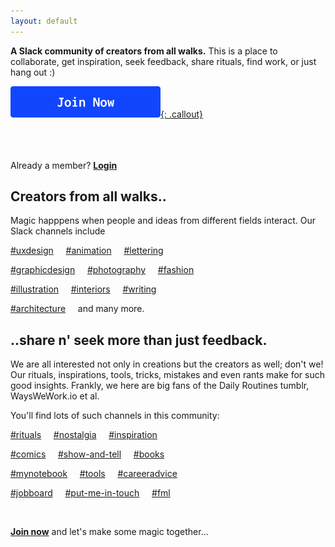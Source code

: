 ```yaml
---
layout: default
---
```


**A Slack community of creators from all walks.** This is a place to collaborate, get inspiration, seek feedback, share rituals, find work, or just hang out :)



[![Join Now](./CTA.png){: .callout}](https://goo.gl/forms/r5weVtVOqHjVjbME3)   

<br><br><br>
Already a member? [**Login**](https://creatordecaf.slack.com/)



## Creators from all walks..

Magic happpens when people and ideas from different fields interact. Our Slack channels include

[#uxdesign](https://creatordecaf.slack.com/messages/C5TBT7ZFD) &nbsp; &nbsp;  [#animation](https://creatordecaf.slack.com/messages/C5SPU7QNL/) &nbsp; &nbsp;  [#lettering](https://creatordecaf.slack.com/messages/C5U8F5RC6)


[#graphicdesign](https://creatordecaf.slack.com/messages/C5U8G6LQN) &nbsp; &nbsp;  [#photography](https://creatordecaf.slack.com/messages/C5TGW0NPP) &nbsp; &nbsp;  [#fashion](https://creatordecaf.slack.com/messages/C5TH1KAA1/)


[#illustration](https://creatordecaf.slack.com/messages/C5SSS35RP) &nbsp; &nbsp;  [#interiors](https://creatordecaf.slack.com/messages/C5TETGD1Q/) &nbsp; &nbsp;  [#writing](https://creatordecaf.slack.com/messages/C5TGWJKN1)


[#architecture](https://creatordecaf.slack.com/messages/C5SSW50HF) &nbsp; &nbsp; and many more.



## ..share n' seek more than just feedback.

We are all interested not only in creations but the creators as well; don't we! Our rituals, inspirations, tools, tricks, mistakes and even rants make for such good insights. Frankly, we here are big fans of the Daily Routines tumblr, WaysWeWork.io et al.


You'll find lots of such channels in this community:

[#rituals](https://creatordecaf.slack.com/messages/C5KLXR82C/) &nbsp; &nbsp;  [#nostalgia](https://creatordecaf.slack.com/messages/C5KLXR82C/) &nbsp; &nbsp;  [#inspiration](https://creatordecaf.slack.com/messages/C5KLXR82C/)


[#comics](https://creatordecaf.slack.com/messages/C5KLXR82C/) &nbsp; &nbsp;  [#show-and-tell](https://creatordecaf.slack.com/messages/C5KLXR82C/) &nbsp; &nbsp;  [#books](https://creatordecaf.slack.com/messages/C5TH6HEQM)


[#mynotebook](https://creatordecaf.slack.com/messages/C5KLXR82C/) &nbsp; &nbsp;  [#tools](https://creatordecaf.slack.com/messages/C5U8M6KK8) &nbsp; &nbsp;  [#careeradvice](https://creatordecaf.slack.com/messages/C5KLXR82C/)


[#jobboard](https://creatordecaf.slack.com/messages/C5ST4UCRF)  &nbsp; &nbsp; [#put-me-in-touch](https://creatordecaf.slack.com/messages/C5SQ9L00G) &nbsp; &nbsp;  [#fml](https://creatordecaf.slack.com/messages/C5ST9E3MF)

&nbsp;

[**Join now**](https://goo.gl/forms/r5weVtVOqHjVjbME3) and let's make some magic together...

